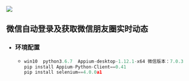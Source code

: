 [![](https://img.shields.io/badge/%E8%87%AA%E5%8A%A8%E7%99%BB%E5%BD%95-%E8%8E%B7%E5%8F%96%E6%9C%8B%E5%8F%8B%E5%9C%88-%E8%87%AA%E5%8A%A8%E6%B7%BB%E5%8A%A0%E5%A5%BD%E5%8F%8B.svg
)](https://github.com/chenzijie-chenxiaoli-chentong/project/tree/master/%E5%BE%AE%E4%BF%A1)

## **微信自动登录及获取微信朋友圈实时动态**

- ### **环境配置**

  - ```python
    win10  python3.6.7  Appium-desktop-1.12.1-x64 微信版本：7.0.3
    pip install Appium-Python-Client==0.41
    pip install selenium==4.0.0a1
    ```
